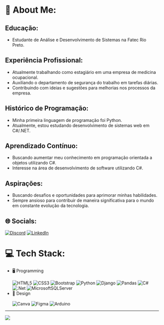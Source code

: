 # 💫 About Me:
## Educação:
- Estudante de Análise e Desenvolvimento de Sistemas na Fatec Rio Preto.

## Experiência Profissional:
- Atualmente trabalhando como estagiário em uma empresa de medicina ocupacional.
- Auxiliando o departamento de segurança do trabalho em tarefas diárias.
- Contribuindo com ideias e sugestões para melhorias nos processos da empresa.

## Histórico de Programação:
- Minha primeira linguagem de programação foi Python.
- Atualmente, estou estudando desenvolvimento de sistemas web em C#/.NET.

## Aprendizado Contínuo:
- Buscando aumentar meu conhecimento em programação orientada a objetos utilizando C#.
- Interesse na área de desenvolvimento de software utilizando C#.

## Aspirações:
- Buscando desafios e oportunidades para aprimorar minhas habilidades.
- Sempre ansioso para contribuir de maneira significativa para o mundo em constante evolução da tecnologia.


## 🌐 Socials:
[![Discord](https://img.shields.io/badge/Discord-%237289DA.svg?logo=discord&logoColor=white)](https://discord.gg/ads) [![LinkedIn](https://img.shields.io/badge/LinkedIn-%230077B5.svg?logo=linkedin&logoColor=white)](https://linkedin.com/in/as) 

# 💻 Tech Stack:
- 🖥️ Programming <br><br>
![HTML5](https://img.shields.io/badge/html5-%23E34F26.svg?style=for-the-badge&logo=html5&logoColor=white) ![CSS3](https://img.shields.io/badge/css3-%231572B6.svg?style=for-the-badge&logo=css3&logoColor=white) ![Bootstrap](https://img.shields.io/badge/bootstrap-%238511FA.svg?style=for-the-badge&logo=bootstrap&logoColor=white) ![Python](https://img.shields.io/badge/python-3670A0?style=for-the-badge&logo=python&logoColor=ffdd54) ![Django](https://img.shields.io/badge/django-%23092E20.svg?style=for-the-badge&logo=django&logoColor=white) ![Pandas](https://img.shields.io/badge/pandas-%23150458.svg?style=for-the-badge&logo=pandas&logoColor=white) ![C#](https://img.shields.io/badge/c%23-%23239120.svg?style=for-the-badge&logo=csharp&logoColor=white) ![.Net](https://img.shields.io/badge/.NET-5C2D91?style=for-the-badge&logo=.net&logoColor=white) ![MicrosoftSQLServer](https://img.shields.io/badge/Microsoft%20SQL%20Server-CC2927?style=for-the-badge&logo=microsoft%20sql%20server&logoColor=white)
- 🎨 Design <br><br>
![Canva](https://img.shields.io/badge/Canva-%2300C4CC.svg?style=for-the-badge&logo=Canva&logoColor=white) ![Figma](https://img.shields.io/badge/figma-%23F24E1E.svg?style=for-the-badge&logo=figma&logoColor=white) ![Arduino](https://img.shields.io/badge/-Arduino-00979D?style=for-the-badge&logo=Arduino&logoColor=white)

---
[![](https://visitcount.itsvg.in/api?id=DanielBianchi07&icon=6&color=5)](https://visitcount.itsvg.in)

<!-- Proudly created with GPRM ( https://gprm.itsvg.in ) -->
